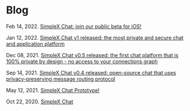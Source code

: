 # Blog

Feb 14, 2022. [SimpleX Chat: join our public beta for iOS!](https://github.com/simplex-chat/simplex-chat/blob/master/blog/20220214-simplex-chat-ios-public-beta.md)

Jan 12, 2022. [SimpleX Chat v1 released: the most private and secure chat and application platform](https://github.com/simplex-chat/simplex-chat/blob/master/blog/20220112-simplex-chat-v1-released.md)

Dec 08, 2021. [SimpleX Chat v0.5 released: the first chat platform that is 100% private by design - no access to your connections graph](https://github.com/simplex-chat/simplex-chat/blob/master/blog/20211208-simplex-chat-v0.5-released.md)

Sep 14, 2021. [SimpleX Chat v0.4 released: open-source chat that uses privacy-preserving message routing protocol](https://github.com/simplex-chat/simplex-chat/blob/master/blog/20210914-simplex-chat-v0.4-released.md)

May 12, 2021. [SimpleX Chat Prototype!](https://github.com/simplex-chat/simplex-chat/blob/master/blog/20210512-simplex-chat-terminal-ui.md)

Oct 22, 2020. [SimpleX Chat](https://github.com/simplex-chat/simplex-chat/blob/master/blog/20201022-simplex-chat)
